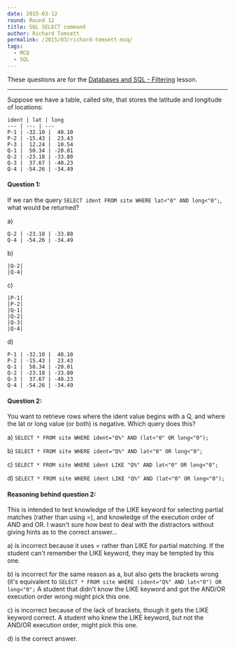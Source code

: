 ```yaml
---
date: 2015-03-12
round: Round 12
title: SQL SELECT command
author: Richard Tomsett
permalink: /2015/03/richard-tomsett-mcq/
tags:
  - MCQ
  - SQL
---
```


These questions are for the [Databases and SQL - Filtering](http://swcarpentry.github.io/sql-novice-survey/03-filter.html) lesson.

---

Suppose we have a table, called site, that stores the latitude and longitude of locations:

    ident | lat | long
    --- | --- | --- 
    P-1 | -32.10 |  40.10
    P-2 | -15.43 |  23.43
    P-3 |  12.24 |  10.54
    Q-1 |  50.34 | -20.01
    Q-2 | -23.18 | -33.80
    Q-3 |  37.67 | -40.23
    Q-4 | -54.26 | -34.49

#### Question 1:

If we ran the query `SELECT ident FROM site WHERE lat<"0" AND long<"0";`, what would be returned?

a)

    Q-2 | -23.18 | -33.80
    Q-4 | -54.26 | -34.49
b)

    |Q-2|
    |Q-4|
c)

    |P-1|
    |P-2|
    |Q-1|
    |Q-2|
    |Q-3|
    |Q-4|
d)

    P-1 | -32.10 |  40.10
    P-2 | -15.43 |  23.43
    Q-1 |  50.34 | -20.01
    Q-2 | -23.18 | -33.80
    Q-3 |  37.67 | -40.23
    Q-4 | -54.26 | -34.49

#### Question 2:

You want to retrieve rows where the ident value begins with a Q, and where the lat or long value (or both) is negative. Which query does this?

a) `SELECT * FROM site WHERE ident="Q%" AND (lat<"0" OR long<"0");`

b) `SELECT * FROM site WHERE ident="Q%" AND lat<"0" OR long<"0";`

c) `SELECT * FROM site WHERE ident LIKE "Q%" AND lat<"0" OR long<"0";`

d) `SELECT * FROM site WHERE ident LIKE "Q%" AND (lat<"0" OR long<"0");`

 
#### Reasoning behind question 2:

This is intended to test knowledge of the LIKE keyword for selecting partial matches (rather than using =), and knowledge of the execution order of AND and OR. I wasn't sure how best to deal with the distractors without giving hints as to the correct answer...

a) is incorrect because it uses = rather than LIKE for partial matching. If the student can't remember the LIKE keyword, they may be tempted by this one.

b) is incorrect for the same reason as a, but also gets the brackets wrong (it's equivalent to `SELECT * FROM site WHERE (ident="Q%" AND lat<"0") OR long<"0";` A student that didn't know the LIKE keyword and got the AND/OR execution order wrong might pick this one.

c) is incorrect because of the lack of brackets, though it gets the LIKE keyword correct. A student who knew the LIKE keyword, but not the AND/OR execution order, might pick this one.

d) is the correct answer.

